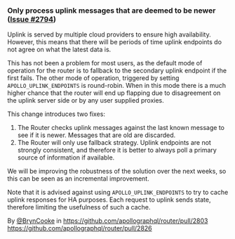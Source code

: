 ### Only process uplink messages that are deemed to be newer ([Issue #2794](https://github.com/apollographql/router/issues/2794))

Uplink is served by multiple cloud providers to ensure high availability. However, this means that there will be periods of time uplink endpoints do not agree on what the latest data is.

This has not been a problem for most users, as the default mode of operation for the router is to fallback to the secondary uplink endpoint if the first fails.
The other mode of operation, triggered by setting `APOLLO_UPLINK_ENDPOINTS` is round-robin. When in this mode there is a much higher chance that the router will end up flapping due to disagreement on the uplink server side or by any user supplied proxies.

This change introduces two fixes:
1. The Router checks uplink messages against the last known message to see if it is newer. Messages that are old are discarded.
2. The Router will only use fallback strategy. Uplink endpoints are not strongly consistent, and therefore it is better to always poll a primary source of information if available. 

We will be improving the robustness of the solution over the next weeks, so this can be seen as an incremental improvement.

Note that it is advised against using `APOLLO_UPLINK_ENDPOINTS` to try to cache uplink responses for HA purposes. Each request to uplink sends state, therefore limiting the usefulness of such a cache.

By [@BrynCooke](https://github.com/BrynCooke) in https://github.com/apollographql/router/pull/2803 https://github.com/apollographql/router/pull/2826
